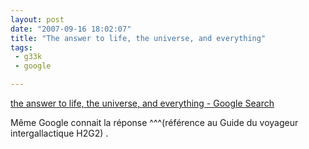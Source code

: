 ```yaml
---
layout: post
date: "2007-09-16 18:02:07"
title: "The answer to life, the universe, and everything"
tags:
 - g33k
 - google

---
```


[the answer to life, the universe, and everything - Google Search](http://www.google.com/search?hl=en&q=the+answer+to+life%2C+the+universe%2C+and+everything&btnG=Google+Search)

Même Google connait la réponse ^^^(référence au Guide du voyageur intergallactique H2G2) .
